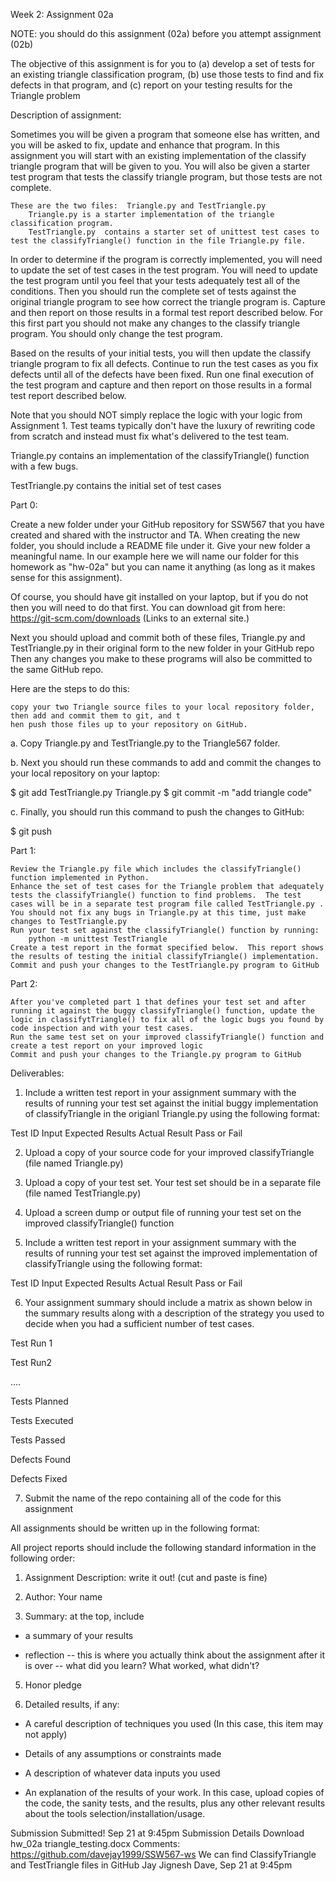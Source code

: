 Week 2:  Assignment 02a

NOTE:  you should do this assignment (02a) before you attempt assignment (02b)

The objective of this assignment is for you to (a) develop a set of tests for an existing triangle classification program, (b) use those tests to find and fix defects in that program, and (c) report on your testing results for the Triangle problem

Description of assignment:

Sometimes you will be given a program that someone else has written, and you will be asked to fix, update and enhance that program.   In this assignment you will start with an existing implementation of the classify triangle program that will be given to you.   You will also be given a starter test program that tests the classify triangle program, but those tests are not complete.  

    These are the two files:  Triangle.py and TestTriangle.py
        Triangle.py is a starter implementation of the triangle classification program.  
        TestTriangle.py  contains a starter set of unittest test cases to test the classifyTriangle() function in the file Triangle.py file.   

In order to determine if the program is correctly implemented, you will need to update the set of test cases in the test program.  You will need to update the test program until you feel that your tests adequately test all of the conditions.   Then you should run the complete set of tests against the original triangle program to see how correct the triangle program is.    Capture and then report on those results in a formal test report described below.   For this first part you should not make any changes to the classify triangle program.  You should only change the test program.

Based on the results of your initial tests, you will then update the classify triangle program to fix all defects.  Continue to run the test cases as you fix defects until all of the defects have been fixed.   Run one final execution of the test program and capture and then report on those results in a formal test report described below.   

Note that you should NOT simply replace the logic with your logic from Assignment 1.  Test teams typically don't have the luxury of rewriting code from scratch and instead must fix what's delivered to the test team.   

 Triangle.py contains an implementation of the classifyTriangle() function with a few bugs.  

TestTriangle.py contains the initial set of test cases

 

Part 0:

Create a new folder under your GitHub repository for SSW567 that you have created and shared with the instructor and TA.   When creating the new folder, you should include a README file under it.   Give your new folder a meaningful name.   In our example here we will name our folder for this homework as "hw-02a" but you can name it anything (as long as it makes sense for this assignment).   

 

 

Of course, you should have git installed on your laptop, but if you do not then you will need to do that first.  You can download git from here:  https://git-scm.com/downloads (Links to an external site.) 

Next you should upload and commit both of these files, Triangle.py and TestTriangle.py in their original form to the new folder in your GitHub repo   Then any changes you make to these programs will also be committed to the same GitHub repo.

Here are the steps to do this:

    copy your two Triangle source files to your local repository folder,
    then add and commit them to git, and t
    hen push those files up to your repository on GitHub.

a. Copy Triangle.py and TestTriangle.py to the Triangle567 folder.     

b. Next you should run these commands to add and commit the changes to your local repository on your laptop:

$ git add TestTriangle.py Triangle.py 
$ git commit -m "add triangle code"

c. Finally, you should run this command to push the changes to GitHub:

$ git push

 

 

Part 1:

    Review the Triangle.py file which includes the classifyTriangle() function implemented in Python.  
    Enhance the set of test cases for the Triangle problem that adequately tests the classifyTriangle() function to find problems.  The test cases will be in a separate test program file called TestTriangle.py .  You should not fix any bugs in Triangle.py at this time, just make changes to TestTriangle.py
    Run your test set against the classifyTriangle() function by running:
        python -m unittest TestTriangle
    Create a test report in the format specified below.  This report shows the results of testing the initial classifyTriangle() implementation.
    Commit and push your changes to the TestTriangle.py program to GitHub

Part 2:

    After you've completed part 1 that defines your test set and after running it against the buggy classifyTriangle() function, update the logic in classifytTriangle() to fix all of the logic bugs you found by code inspection and with your test cases.
    Run the same test set on your improved classifyTriangle() function and create a test report on your improved logic
    Commit and push your changes to the Triangle.py program to GitHub

 

Deliverables:

1. Include a written test report in your assignment summary with the results of running your test set against the initial buggy implementation of classifyTriangle in the origianl Triangle.py using  the following format:

 
Test ID 	Input 	Expected Results 	Actual Result 	Pass or Fail
  	  	  	  	 
  	  	  	  	 
  	  	  	  	 
  	  	  	  	

 

 

 

2. Upload a copy of your source code for your improved classifyTriangle  (file named Triangle.py)

3. Upload a copy of your test set.  Your test set should be in a separate file (file named TestTriangle.py)

4. Upload a screen dump or output file of running your test set on the improved classifyTriangle() function

5. Include a written test report in your assignment summary with the results of running your test set against the improved implementation of classifyTriangle using  the following format:

 
Test ID 	Input 	Expected Results 	Actual Result 	Pass or Fail
  	  	  	  	 
  	  	  	  	 
  	  	  	  	 
  	  	  	  	

 

 

 

6.  Your assignment summary should include a matrix as shown below in the summary results along with a description of the strategy you used to decide when you had a sufficient number of test cases. 

 

 

 

 
	

Test Run 1

 

 
	

Test Run2

 

 
	

….

 

 

Tests Planned

 

 
	

 

 

 
	

 

 

 
	

 

 

 

Tests Executed

 

 
	

 

 

 
	

 

 

 
	

 

 

 

Tests Passed

 

 
	

 

 

 
	

 

 

 
	

 

 

 

Defects Found

 

 
	

 

 

 
	

 

 

 
	

 

 

 

Defects Fixed

 

 
	

 

 

 
	

 

 

 
	

 

 

 

 

7. Submit the name of the repo containing all of the code for this assignment

All assignments should be written up in the following format:

All project reports should include the following standard information in the following order:

1. Assignment Description: write it out! (cut and paste is fine)

2. Author: Your name

3. Summary: at the top, include

- a summary of your results

- reflection -- this is where you actually think about the assignment after it is over -- what did you learn? What worked, what didn't?

5. Honor pledge

6. Detailed results, if any:

- A careful description of techniques you used (In this case, this item may not apply)

- Details of any assumptions or constraints made

- A description of whatever data inputs you used

- An explanation of the results of your work. In this case, upload copies of the code, the sanity tests, and the results,  plus any other relevant results about the tools selection/installation/usage.

 

 
Submission
Submitted!
Sep 21 at 9:45pm
Submission Details
Download hw_02a triangle_testing.docx
Comments:
https://github.com/davejay1999/SSW567-ws We can find ClassifyTriangle and TestTriangle files in GitHub
Jay Jignesh Dave, Sep 21 at 9:45pm
